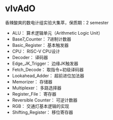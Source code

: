 # vIvAdO
香辣酸爽的数电计组实验大集萃，保质期：2 semester

- ALU： 算术逻辑单元（Arithmetic Logic Unit）
- Base7_Counter： 7进制计数器
- Basic_Register： 基本触发器
- CPU： RISC-V CPU设计
- Decoder： 译码器
- Edge_JK_Trigger： 边缘JK触发器
- Fetch_Decode： 取指令+初级译码器
- Lookahead_Adder： 超前进位加法器
- Memorizer： 存储器
- Multiplexer： 多路选择器
- Register_File： 寄存器
- Reversible Counter： 可逆计数器
- RGB： 交通灯基本逻辑的实现
- Shifting_Register： 移位寄存器
